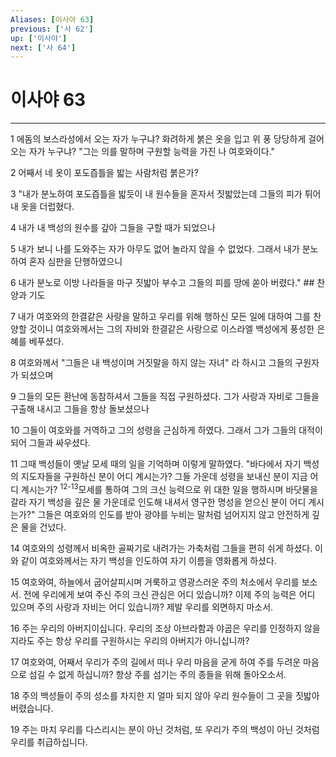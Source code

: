 ```yaml
---
Aliases: [이사야 63]
previous: ['사 62']
up: ['이사야']
next: ['사 64']
---
```

# 이사야 63

***


1 에돔의 보스라성에서 오는 자가 누구냐? 화려하게 붉은 옷을 입고 위 풍 당당하게 걸어오는 자가 누구냐? "그는 의를 말하며 구원할 능력을 가진 나 여호와이다." 

2 어째서 네 옷이 포도즙틀을 밟는 사람처럼 붉은가? 

3 "내가 분노하여 포도즙틀을 밟듯이 내 원수들을 혼자서 짓밟았는데 그들의 피가 튀어 내 옷을 더럽혔다. 

4 내가 내 백성의 원수를 갚아 그들을 구할 때가 되었으나 

5 내가 보니 나를 도와주는 자가 아무도 없어 놀라지 않을 수 없었다. 그래서 내가 분노하여 혼자 심판을 단행하였으니 

6 내가 분노로 이방 나라들을 마구 짓밟아 부수고 그들의 피를 땅에 쏟아 버렸다." ## 찬양과 기도 

7 내가 여호와의 한결같은 사랑을 말하고 우리를 위해 행하신 모든 일에 대하여 그를 찬양할 것이니 여호와께서는 그의 자비와 한결같은 사랑으로 이스라엘 백성에게 풍성한 은혜를 베푸셨다. 

8 여호와께서 "그들은 내 백성이며 거짓말을 하지 않는 자녀" 라 하시고 그들의 구원자가 되셨으며 

9 그들의 모든 환난에 동참하셔서 그들을 직접 구원하셨다. 그가 사랑과 자비로 그들을 구출해 내시고 그들을 항상 돌보셨으나 

10 그들이 여호와를 거역하고 그의 성령을 근심하게 하였다. 그래서 그가 그들의 대적이 되어 그들과 싸우셨다. 

11 그때 백성들이 옛날 모세 때의 일을 기억하며 이렇게 말하였다. "바다에서 자기 백성의 지도자들을 구원하신 분이 어디 계시는가? 그들 가운데 성령을 보내신 분이 지금 어디 계시는가? <sup class="versenum">12-13</sup>모세를 통하여 그의 크신 능력으로 위 대한 일을 행하시며 바닷물을 갈라 자기 백성을 깊은 물 가운데로 인도해 내셔서 영구한 명성을 얻으신 분이 어디 계시는가?" 그들은 여호와의 인도를 받아 광야를 누비는 말처럼 넘어지지 않고 안전하게 깊은 물을 건넜다. 

14 여호와의 성령께서 비옥한 골짜기로 내려가는 가축처럼 그들을 편히 쉬게 하셨다. 이와 같이 여호와께서는 자기 백성을 인도하여 자기 이름을 영화롭게 하셨다. 

15 여호와여, 하늘에서 굽어살피시며 거룩하고 영광스러운 주의 처소에서 우리를 보소서. 전에 우리에게 보여 주신 주의 크신 관심은 어디 있습니까? 이제 주의 능력은 어디 있으며 주의 사랑과 자비는 어디 있습니까? 제발 우리를 외면하지 마소서. 

16 주는 우리의 아버지이십니다. 우리의 조상 아브라함과 야곱은 우리를 인정하지 않을지라도 주는 항상 우리를 구원하시는 우리의 아버지가 아니십니까? 

17 여호와여, 어째서 우리가 주의 길에서 떠나 우리 마음을 굳게 하여 주를 두려운 마음으로 섬길 수 없게 하십니까? 항상 주를 섬기는 주의 종들을 위해 돌아오소서. 

18 주의 백성들이 주의 성소를 차지한 지 얼마 되지 않아 우리 원수들이 그 곳을 짓밟아 버렸습니다. 

19 주는 마치 우리를 다스리시는 분이 아닌 것처럼, 또 우리가 주의 백성이 아닌 것처럼 우리를 취급하십니다.
